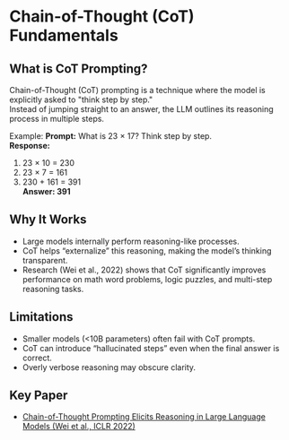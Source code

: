 # Chain-of-Thought (CoT) Fundamentals

## What is CoT Prompting?
Chain-of-Thought (CoT) prompting is a technique where the model is explicitly asked to "think step by step."  
Instead of jumping straight to an answer, the LLM outlines its reasoning process in multiple steps.

Example:
**Prompt:** What is 23 × 17? Think step by step.  
**Response:**  
1. 23 × 10 = 230  
2. 23 × 7 = 161  
3. 230 + 161 = 391  
**Answer: 391**

## Why It Works
- Large models internally perform reasoning-like processes.  
- CoT helps “externalize” this reasoning, making the model’s thinking transparent.  
- Research (Wei et al., 2022) shows that CoT significantly improves performance on math word problems, logic puzzles, and multi-step reasoning tasks.

## Limitations
- Smaller models (<10B parameters) often fail with CoT prompts.  
- CoT can introduce “hallucinated steps” even when the final answer is correct.  
- Overly verbose reasoning may obscure clarity.

## Key Paper
- [Chain-of-Thought Prompting Elicits Reasoning in Large Language Models (Wei et al., ICLR 2022)](https://arxiv.org/abs/2201.11903)

